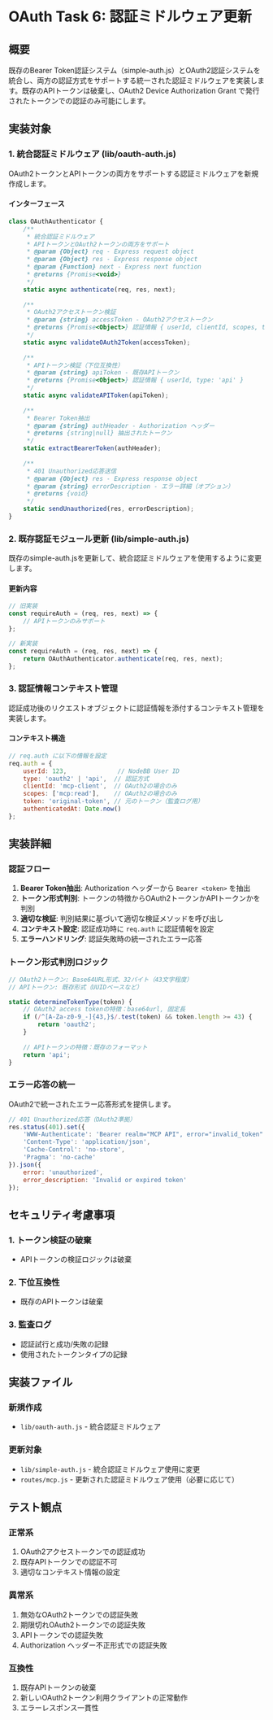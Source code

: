 # OAuth Task 6: 認証ミドルウェア更新

## 概要

既存のBearer Token認証システム（simple-auth.js）とOAuth2認証システムを統合し、両方の認証方式をサポートする統一された認証ミドルウェアを実装します。既存のAPIトークンは破棄し、OAuth2 Device Authorization Grant で発行されたトークンでの認証のみ可能にします。

## 実装対象

### 1. 統合認証ミドルウェア (lib/oauth-auth.js)

OAuth2トークンとAPIトークンの両方をサポートする認証ミドルウェアを新規作成します。

#### インターフェース

```javascript
class OAuthAuthenticator {
    /**
     * 統合認証ミドルウェア
     * APIトークンとOAuth2トークンの両方をサポート
     * @param {Object} req - Express request object
     * @param {Object} res - Express response object  
     * @param {Function} next - Express next function
     * @returns {Promise<void>}
     */
    static async authenticate(req, res, next);
    
    /**
     * OAuth2アクセストークン検証
     * @param {string} accessToken - OAuth2アクセストークン
     * @returns {Promise<Object>} 認証情報 { userId, clientId, scopes, type: 'oauth2' }
     */
    static async validateOAuth2Token(accessToken);
    
    /**
     * APIトークン検証（下位互換性）
     * @param {string} apiToken - 既存APIトークン
     * @returns {Promise<Object>} 認証情報 { userId, type: 'api' }
     */
    static async validateAPIToken(apiToken);
    
    /**
     * Bearer Token抽出
     * @param {string} authHeader - Authorization ヘッダー
     * @returns {string|null} 抽出されたトークン
     */
    static extractBearerToken(authHeader);
    
    /**
     * 401 Unauthorized応答送信
     * @param {Object} res - Express response object
     * @param {string} errorDescription - エラー詳細（オプション）
     * @returns {void}
     */
    static sendUnauthorized(res, errorDescription);
}
```

### 2. 既存認証モジュール更新 (lib/simple-auth.js)

既存のsimple-auth.jsを更新して、統合認証ミドルウェアを使用するように変更します。

#### 更新内容

```javascript
// 旧実装
const requireAuth = (req, res, next) => {
    // APIトークンのみサポート
};

// 新実装  
const requireAuth = (req, res, next) => {
    return OAuthAuthenticator.authenticate(req, res, next);
};
```

### 3. 認証情報コンテキスト管理

認証成功後のリクエストオブジェクトに認証情報を添付するコンテキスト管理を実装します。

#### コンテキスト構造

```javascript
// req.auth に以下の情報を設定
req.auth = {
    userId: 123,              // NodeBB User ID
    type: 'oauth2' | 'api',  // 認証方式
    clientId: 'mcp-client',  // OAuth2の場合のみ
    scopes: ['mcp:read'],    // OAuth2の場合のみ  
    token: 'original-token', // 元のトークン（監査ログ用）
    authenticatedAt: Date.now()
};
```

## 実装詳細

### 認証フロー

1. **Bearer Token抽出**: Authorization ヘッダーから `Bearer <token>` を抽出
2. **トークン形式判別**: トークンの特徴からOAuth2トークンかAPIトークンかを判別
3. **適切な検証**: 判別結果に基づいて適切な検証メソッドを呼び出し
4. **コンテキスト設定**: 認証成功時に `req.auth` に認証情報を設定
5. **エラーハンドリング**: 認証失敗時の統一されたエラー応答

### トークン形式判別ロジック

```javascript
// OAuth2トークン: Base64URL形式、32バイト（43文字程度）
// APIトークン: 既存形式（UUIDベースなど）

static determineTokenType(token) {
    // OAuth2 access tokenの特徴：base64url, 固定長
    if (/^[A-Za-z0-9_-]{43,}$/.test(token) && token.length >= 43) {
        return 'oauth2';
    }
    
    // APIトークンの特徴：既存のフォーマット
    return 'api';
}
```

### エラー応答の統一

OAuth2で統一されたエラー応答形式を提供します。

```javascript
// 401 Unauthorized応答（OAuth2準拠）
res.status(401).set({
    'WWW-Authenticate': 'Bearer realm="MCP API", error="invalid_token"',
    'Content-Type': 'application/json',
    'Cache-Control': 'no-store',
    'Pragma': 'no-cache'
}).json({
    error: 'unauthorized',
    error_description: 'Invalid or expired token'
});
```

## セキュリティ考慮事項

### 1. トークン検証の破棄

- APIトークンの検証ロジックは破棄

### 2. 下位互換性
- 既存のAPIトークンは破棄

### 3. 監査ログ

- 認証試行と成功/失敗の記録
- 使用されたトークンタイプの記録

## 実装ファイル

### 新規作成
- `lib/oauth-auth.js` - 統合認証ミドルウェア

### 更新対象  
- `lib/simple-auth.js` - 統合認証ミドルウェア使用に変更
- `routes/mcp.js` - 更新された認証ミドルウェア使用（必要に応じて）

## テスト観点

### 正常系
1. OAuth2アクセストークンでの認証成功
2. 既存APIトークンでの認証不可
3. 適切なコンテキスト情報の設定

### 異常系
1. 無効なOAuth2トークンでの認証失敗
2. 期限切れOAuth2トークンでの認証失敗
3. APIトークンでの認証失敗
4. Authorization ヘッダー不正形式での認証失敗

### 互換性
1. 既存APIトークンの破棄
2. 新しいOAuth2トークン利用クライアントの正常動作
3. エラーレスポンス一貫性